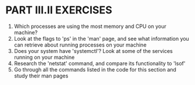 # PART III.II EXERCISES

1. Which processes are using the most memory and CPU on your machine?
1. Look at the flags to 'ps' in the 'man' page, and see what information you can retrieve about running processes on your machine
1. Does your system have 'systemctl'? Look at some of the services running on your machine
1. Research the 'netstat' command, and compare its functionality to 'lsof'
1. Go through all the commands listed in the code for this section and study their man pages
